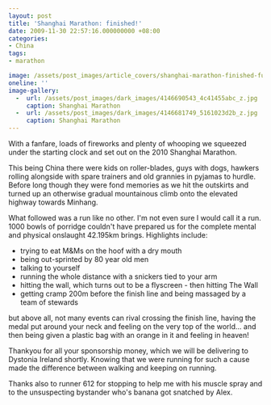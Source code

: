 ```yaml
---
layout: post
title: 'Shanghai Marathon: finished!'
date: 2009-11-30 22:57:16.000000000 +08:00
categories:
- China
tags:
- marathon

image: /assets/post_images/article_covers/shanghai-marathon-finished-full.jpg
oneline: ''
image-gallery:
  -  url: /assets/post_images/dark_images/4146690543_4c41455abc_z.jpg
     caption: Shanghai Marathon
  -  url: /assets/post_images/dark_images/4146681749_5161023d2b_z.jpg
     caption: Shanghai Marathon
---
```

With a fanfare, loads of fireworks and plenty of whooping we squeezed under the starting clock and set out on the 2010 Shanghai Marathon.

This being China there were kids on roller-blades, guys with dogs, hawkers rolling alongside with spare trainers and old grannies in pyjamas to hurdle. Before long though they were fond memories as we hit the outskirts and turned up an otherwise gradual mountainous climb onto the elevated highway towards Minhang.

What followed was a run like no other. I'm not even sure I would call it a run. 1000 bowls of porridge couldn't have prepared us for the complete mental and physical onslaught 42.195km brings. Highlights include:

- trying to eat M&Ms on the hoof with a dry mouth<br />
- being out-sprinted by 80 year old men<br />
- talking to yourself<br />
- running the whole distance with a snickers tied to your arm<br />
- hitting the wall, which turns out to be a flyscreen - then hitting The Wall<br />
- getting cramp 200m before the finish line and being massaged by a team of stewards

but above all, not many events can rival crossing the finish line, having the medal put around your neck and feeling on the very top of the world... and then being given a plastic bag with an orange in it and feeling in heaven!

Thankyou for all your sponsorship money, which we will be delivering to Dystonia Ireland shortly. Knowing that we were running for such a cause made the difference between walking and keeping on running.

Thanks also to runner 612 for stopping to help me with his muscle spray and to the unsuspecting bystander who's banana got snatched by Alex.
